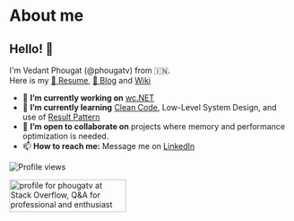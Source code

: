 # About me
## Hello! 👋
I'm Vedant Phougat (@phougatv) from 🇮🇳.</br>
Here is my [🪪 Resume](https://github.com/phougatv/phougatv/wiki/cv), [📰 Blog](https://evolving-engineer.hashnode.dev/) and [Wiki](https://github.com/phougatv/phougatv/wiki)

- 🔭 **I’m currently working on** [wc.NET](https://github.com/phougatv/vp-coding-challenge-wctool)
- 🌱 **I’m currently learning** [Clean Code](https://www.goodreads.com/book/show/3735293-clean-code), Low-Level System Design, and use of [Result Pattern](https://jscarle.github.io/LightResults/)
- 👯 **I’m open to collaborate on** projects where memory and performance optimization is needed.
- 📫 **How to reach me:** Message me on [LinkedIn](https://www.linkedin.com/in/phougatv/)

<!-- [![Resume](https://img.shields.io/badge/-Vedant%20Phougat%20CV-2b9348?style=flat&logo=textpattern&logoColor=white)](https://1drv.ms/b/s!AoJ75YD10dARgp075jLQpVJHj98Ztg?e=9VrqP7) -->
![Profile views](https://komarev.com/ghpvc/?username=phougatv&color=brightgreen)
<!-- [![StackOverflow](https://img.shields.io/badge/-phougatv-2b2b2b?style=flat&logo=stackoverflow)](https://stackoverflow.com/users/3591973/phougatv) -->

<a href="https://stackoverflow.com/users/3591973/phougatv"><img src="https://stackoverflow.com/users/flair/3591973.png?theme=dark" width="208" height="58" alt="profile for phougatv at Stack Overflow, Q&amp;A for professional and enthusiast programmers" title="profile for phougatv at Stack Overflow, Q&amp;A for professional and enthusiast programmers"></a>

<!--
**phougatv/phougatv** is a ✨ _special_ ✨ repository because its `README.md` (this file) appears on your GitHub profile.

Here are some ideas to get you started:

- 🔭 I’m currently working on ...
- 🌱 I’m currently learning ...
- 👯 I’m looking to collaborate on ...
- 🤔 I’m looking for help with ...
- 💬 Ask me about ...
- 📫 How to reach me: ...
- 😄 Pronouns: ...
- ⚡ Fun fact: ...
-->
